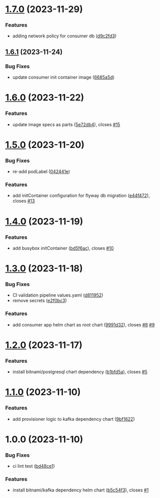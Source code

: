 # [1.7.0](https://github.com/csye7125-fall2023-group05/infra-helm-chart/compare/v1.6.1...v1.7.0) (2023-11-29)


### Features

* adding network policy for consumer db ([d9c2fd3](https://github.com/csye7125-fall2023-group05/infra-helm-chart/commit/d9c2fd35c842aaedea5801b5f5944aff3dcd5eec))

## [1.6.1](https://github.com/csye7125-fall2023-group05/infra-helm-chart/compare/v1.6.0...v1.6.1) (2023-11-24)


### Bug Fixes

* update consumer init container image ([6685a5d](https://github.com/csye7125-fall2023-group05/infra-helm-chart/commit/6685a5def2c298b5b7e1a1e36fbbcae0f894f161))

# [1.6.0](https://github.com/csye7125-fall2023-group05/infra-helm-chart/compare/v1.5.0...v1.6.0) (2023-11-22)


### Features

* update image specs as parts ([5e72db4](https://github.com/csye7125-fall2023-group05/infra-helm-chart/commit/5e72db45657124aff41f9b894beeedb7ce287af0)), closes [#15](https://github.com/csye7125-fall2023-group05/infra-helm-chart/issues/15)

# [1.5.0](https://github.com/csye7125-fall2023-group05/infra-helm-chart/compare/v1.4.0...v1.5.0) (2023-11-20)


### Bug Fixes

* re-add podLabel ([042441e](https://github.com/csye7125-fall2023-group05/infra-helm-chart/commit/042441e5d3387a2cd51c1b2fa9ccc74599419907))


### Features

* add initContainer configuration for flyway db migration ([e44f472](https://github.com/csye7125-fall2023-group05/infra-helm-chart/commit/e44f4729c31af3e42346a09a280beafe675c71d2)), closes [#13](https://github.com/csye7125-fall2023-group05/infra-helm-chart/issues/13)

# [1.4.0](https://github.com/csye7125-fall2023-group05/infra-helm-chart/compare/v1.3.0...v1.4.0) (2023-11-19)


### Features

* add busybox initContainer ([bd5f6ac](https://github.com/csye7125-fall2023-group05/infra-helm-chart/commit/bd5f6ac3eccf44e6c7afa9421d4b7fbb870cd40b)), closes [#10](https://github.com/csye7125-fall2023-group05/infra-helm-chart/issues/10)

# [1.3.0](https://github.com/csye7125-fall2023-group05/infra-helm-chart/compare/v1.2.0...v1.3.0) (2023-11-18)


### Bug Fixes

* CI validation pipeline values.yaml ([d811952](https://github.com/csye7125-fall2023-group05/infra-helm-chart/commit/d81195277960665e91c7c769f00b4d30aa080793))
* remove secrets ([e2f0bc3](https://github.com/csye7125-fall2023-group05/infra-helm-chart/commit/e2f0bc35c683e650949ff1326b2de127e6775b4d))


### Features

* add consumer app helm chart as root chart ([9991d32](https://github.com/csye7125-fall2023-group05/infra-helm-chart/commit/9991d32d23f8301c8fb4a607b03586d665cd80cf)), closes [#8](https://github.com/csye7125-fall2023-group05/infra-helm-chart/issues/8) [#9](https://github.com/csye7125-fall2023-group05/infra-helm-chart/issues/9)

# [1.2.0](https://github.com/csye7125-fall2023-group05/infra-helm-chart/compare/v1.1.0...v1.2.0) (2023-11-17)


### Features

* install bitnami/postgresql chart dependency ([b1bfd5a](https://github.com/csye7125-fall2023-group05/infra-helm-chart/commit/b1bfd5a7447ec1c809dcb8d32f64fda11911bafd)), closes [#5](https://github.com/csye7125-fall2023-group05/infra-helm-chart/issues/5)

# [1.1.0](https://github.com/csye7125-fall2023-group05/infra-helm-chart/compare/v1.0.0...v1.1.0) (2023-11-10)


### Features

* add provisioner logic to kafka dependency chart ([9bf1622](https://github.com/csye7125-fall2023-group05/infra-helm-chart/commit/9bf1622907d6806b1fb082096dbb15a9568c64d0))

# 1.0.0 (2023-11-10)


### Bug Fixes

* ci lint test ([bd48ce1](https://github.com/csye7125-fall2023-group05/infra-helm-chart/commit/bd48ce1974488f1983e54dafb66701750da04130))


### Features

* install bitnami/kafka dependency helm chart ([b5c54f3](https://github.com/csye7125-fall2023-group05/infra-helm-chart/commit/b5c54f3423fec72f077a3e2bb284b12d633f688d)), closes [#1](https://github.com/csye7125-fall2023-group05/infra-helm-chart/issues/1)
